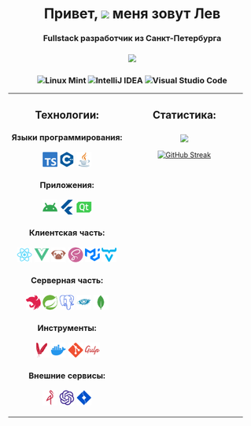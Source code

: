 <h1 align="center">Привет, <img src="https://github.com/blackcater/blackcater/raw/main/images/Hi.gif" height="32"/> меня зовут Лев</h1>
<h3 align="center">Fullstack разработчик из Санкт-Петербурга</h3>
<h3 align="center">
<a href="https://t.me/teamlead_gasu"><img src="https://img.shields.io/badge/Telegram-2CA5E0?style=for-the-badge&logo=telegram&logoColor=white"></a>
</h3>
<h3 align="center">

![Linux Mint](https://img.shields.io/badge/Linux%20Mint-87CF3E?style=for-the-badge&logo=Linux%20Mint&logoColor=white)
![IntelliJ IDEA](https://img.shields.io/badge/IntelliJIDEA-000000.svg?style=for-the-badge&logo=intellij-idea&logoColor=white)
![Visual Studio Code](https://img.shields.io/badge/Visual%20Studio%20Code-0078d7.svg?style=for-the-badge&logo=visual-studio-code&logoColor=white)
</h3>
<table>
<tr>
<td valign="top" width="50%">
<div align="center">  
<h2 align="center">Технологии:</h2>
<h3 align="center"> Языки программирования: <br><br>
<img width=30 height=30 src="https://github.com/FollowTheOwlets/FollowTheOwlets/blob/main/icos/ts.svg">
<img width=30 height=30 src="https://github.com/FollowTheOwlets/FollowTheOwlets/blob/main/icos/c++.svg">
<img width=30 height=30 src="https://github.com/FollowTheOwlets/FollowTheOwlets/blob/main/icos/java.svg">
</h3>

<h3 align="center"> Приложения: <br><br>
<img width=30 height=30 src="https://github.com/FollowTheOwlets/FollowTheOwlets/blob/main/icos/android.svg">
<img width=30 height=30 src="https://github.com/FollowTheOwlets/FollowTheOwlets/blob/main/icos/flutter.svg">
<img width=30 height=30 src="https://github.com/FollowTheOwlets/FollowTheOwlets/blob/main/icos/qt.svg">
</h3>

<h3 align="center"> Клиентская часть: <br><br>
<img width=30 height=30 src="https://github.com/FollowTheOwlets/FollowTheOwlets/blob/main/icos/react.svg">
<img width=30 height=30 src="https://github.com/FollowTheOwlets/FollowTheOwlets/blob/main/icos/vue.svg">
<img width=30 height=30 src="https://github.com/FollowTheOwlets/FollowTheOwlets/blob/main/icos/pug.svg">
<img width=30 height=30 src="https://github.com/FollowTheOwlets/FollowTheOwlets/blob/main/icos/sass.svg">
<img width=30 height=30 src="https://github.com/FollowTheOwlets/FollowTheOwlets/blob/main/icos/material.svg">
<img width=30 height=30 src="https://github.com/FollowTheOwlets/FollowTheOwlets/blob/main/icos/vaadin.svg">
</h3>

<h3 align="center"> Серверная часть: <br><br>
<img width=30 height=30 src="https://github.com/FollowTheOwlets/FollowTheOwlets/blob/main/icos/nest.svg">
<img width=30 height=30 src="https://github.com/FollowTheOwlets/FollowTheOwlets/blob/main/icos/spring.svg">
<img width=30 height=30 src="https://github.com/FollowTheOwlets/FollowTheOwlets/blob/main/icos/psql.svg">
<img width=30 height=30 src="https://github.com/FollowTheOwlets/FollowTheOwlets/blob/main/icos/cassandra.svg">
<img width=30 height=30 src="https://github.com/FollowTheOwlets/FollowTheOwlets/blob/main/icos/mongo.svg">
</h3>

<h3 align="center"> Инструменты: <br><br>
<img width=30 height=30 src="https://github.com/FollowTheOwlets/FollowTheOwlets/blob/main/icos/maven.svg">
<img width=30 height=30 src="https://github.com/FollowTheOwlets/FollowTheOwlets/blob/main/icos/docker.svg">
<img width=30 height=30 src="https://github.com/FollowTheOwlets/FollowTheOwlets/blob/main/icos/git.svg">
<img width=30 height=30 src="https://github.com/FollowTheOwlets/FollowTheOwlets/blob/main/icos/gulp.svg">
</h3>

<h3 align="center"> Внешние сервисы: <br><br>
<img width=30 height=30 src="https://github.com/FollowTheOwlets/FollowTheOwlets/blob/main/icos/minio.svg">
<img width=30 height=30 src="https://github.com/FollowTheOwlets/FollowTheOwlets/blob/main/icos/openai.svg">
<img width=30 height=30 src="https://github.com/FollowTheOwlets/FollowTheOwlets/blob/main/icos/jira.svg">
</h3>
</div>
</td>
<td valign="top" width="50%">
<div align="center">  
<h2 align="center">Статистика:</h2>
<h3  align="center"><img align="center" src="https://github-profile-trophy.vercel.app/?username=FollowTheOwlets&title=MultiLanguage&column=1"></h3>

[![GitHub Streak](https://github-readme-streak-stats.herokuapp.com/?user=FollowTheOwlets)](https://git.io/streak-stats)
</div>
</td>
</tr>
</table>  